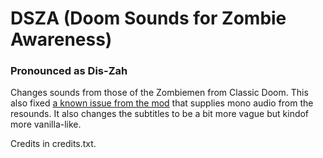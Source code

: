 # DSZA (Doom Sounds for Zombie Awareness)
### Pronounced as Dis-Zah

Changes sounds from those of the Zombiemen from Classic Doom. This also fixed [a known issue from the mod](https://github.com/Corosauce/ZombieAwareness/issues/139) that supplies mono audio from the resounds. It also changes the subtitles to be a bit more vague but kindof more vanilla-like.

Credits in credits.txt.